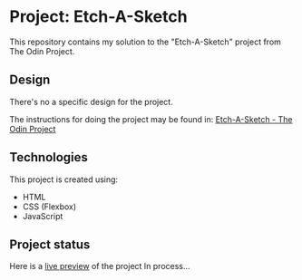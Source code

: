 # Project: Etch-A-Sketch
This repository contains my solution to the "Etch-A-Sketch" project from The Odin Project.

## Design
There's no a specific design for the project.

The instructions for doing the project may be found in:
[Etch-A-Sketch - The Odin Project](https://www.theodinproject.com/lessons/foundations-etch-a-sketch)

## Technologies
This project is created using:
* HTML
* CSS (Flexbox)
* JavaScript

## Project status
Here is a [live preview](https://erasmorojastech.github.io/etch-a-sketch/) of the project
In process...

